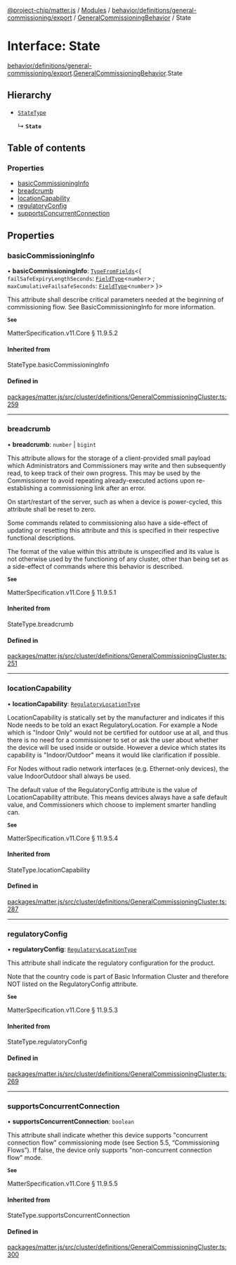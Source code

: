 [@project-chip/matter.js](../README.md) / [Modules](../modules.md) / [behavior/definitions/general-commissioning/export](../modules/behavior_definitions_general_commissioning_export.md) / [GeneralCommissioningBehavior](../modules/behavior_definitions_general_commissioning_export.GeneralCommissioningBehavior.md) / State

# Interface: State

[behavior/definitions/general-commissioning/export](../modules/behavior_definitions_general_commissioning_export.md).[GeneralCommissioningBehavior](../modules/behavior_definitions_general_commissioning_export.GeneralCommissioningBehavior.md).State

## Hierarchy

- [`StateType`](../modules/behavior_definitions_general_commissioning_export._internal_.md#statetype)

  ↳ **`State`**

## Table of contents

### Properties

- [basicCommissioningInfo](behavior_definitions_general_commissioning_export.GeneralCommissioningBehavior.State.md#basiccommissioninginfo)
- [breadcrumb](behavior_definitions_general_commissioning_export.GeneralCommissioningBehavior.State.md#breadcrumb)
- [locationCapability](behavior_definitions_general_commissioning_export.GeneralCommissioningBehavior.State.md#locationcapability)
- [regulatoryConfig](behavior_definitions_general_commissioning_export.GeneralCommissioningBehavior.State.md#regulatoryconfig)
- [supportsConcurrentConnection](behavior_definitions_general_commissioning_export.GeneralCommissioningBehavior.State.md#supportsconcurrentconnection)

## Properties

### basicCommissioningInfo

• **basicCommissioningInfo**: [`TypeFromFields`](../modules/tlv_export.md#typefromfields)\<\{ `failSafeExpiryLengthSeconds`: [`FieldType`](tlv_export.FieldType.md)\<`number`\> ; `maxCumulativeFailsafeSeconds`: [`FieldType`](tlv_export.FieldType.md)\<`number`\>  }\>

This attribute shall describe critical parameters needed at the beginning of commissioning flow. See
BasicCommissioningInfo for more information.

**`See`**

MatterSpecification.v11.Core § 11.9.5.2

#### Inherited from

StateType.basicCommissioningInfo

#### Defined in

[packages/matter.js/src/cluster/definitions/GeneralCommissioningCluster.ts:259](https://github.com/project-chip/matter.js/blob/2d9f2165d2672864fda3496a6d0d5f93597f82c6/packages/matter.js/src/cluster/definitions/GeneralCommissioningCluster.ts#L259)

___

### breadcrumb

• **breadcrumb**: `number` \| `bigint`

This attribute allows for the storage of a client-provided small payload which Administrators and
Commissioners may write and then subsequently read, to keep track of their own progress. This may be
used by the Commissioner to avoid repeating already-executed actions upon re-establishing a
commissioning link after an error.

On start/restart of the server, such as when a device is power-cycled, this attribute shall be reset to
zero.

Some commands related to commissioning also have a side-effect of updating or resetting this attribute
and this is specified in their respective functional descriptions.

The format of the value within this attribute is unspecified and its value is not otherwise used by the
functioning of any cluster, other than being set as a side-effect of commands where this behavior is
described.

**`See`**

MatterSpecification.v11.Core § 11.9.5.1

#### Inherited from

StateType.breadcrumb

#### Defined in

[packages/matter.js/src/cluster/definitions/GeneralCommissioningCluster.ts:251](https://github.com/project-chip/matter.js/blob/2d9f2165d2672864fda3496a6d0d5f93597f82c6/packages/matter.js/src/cluster/definitions/GeneralCommissioningCluster.ts#L251)

___

### locationCapability

• **locationCapability**: [`RegulatoryLocationType`](../enums/cluster_export.GeneralCommissioning.RegulatoryLocationType.md)

LocationCapability is statically set by the manufacturer and indicates if this Node needs to be told an
exact RegulatoryLocation. For example a Node which is "Indoor Only" would not be certified for outdoor
use at all, and thus there is no need for a commissioner to set or ask the user about whether the device
will be used inside or outside. However a device which states its capability is "Indoor/Outdoor" means
it would like clarification if possible.

For Nodes without radio network interfaces (e.g. Ethernet-only devices), the value IndoorOutdoor shall
always be used.

The default value of the RegulatoryConfig attribute is the value of LocationCapability attribute. This
means devices always have a safe default value, and Commissioners which choose to implement smarter
handling can.

**`See`**

MatterSpecification.v11.Core § 11.9.5.4

#### Inherited from

StateType.locationCapability

#### Defined in

[packages/matter.js/src/cluster/definitions/GeneralCommissioningCluster.ts:287](https://github.com/project-chip/matter.js/blob/2d9f2165d2672864fda3496a6d0d5f93597f82c6/packages/matter.js/src/cluster/definitions/GeneralCommissioningCluster.ts#L287)

___

### regulatoryConfig

• **regulatoryConfig**: [`RegulatoryLocationType`](../enums/cluster_export.GeneralCommissioning.RegulatoryLocationType.md)

This attribute shall indicate the regulatory configuration for the product.

Note that the country code is part of Basic Information Cluster and therefore NOT listed on the
RegulatoryConfig attribute.

**`See`**

MatterSpecification.v11.Core § 11.9.5.3

#### Inherited from

StateType.regulatoryConfig

#### Defined in

[packages/matter.js/src/cluster/definitions/GeneralCommissioningCluster.ts:269](https://github.com/project-chip/matter.js/blob/2d9f2165d2672864fda3496a6d0d5f93597f82c6/packages/matter.js/src/cluster/definitions/GeneralCommissioningCluster.ts#L269)

___

### supportsConcurrentConnection

• **supportsConcurrentConnection**: `boolean`

This attribute shall indicate whether this device supports "concurrent connection flow" commissioning
mode (see Section 5.5, “Commissioning Flows”). If false, the device only supports "non-concurrent
connection flow" mode.

**`See`**

MatterSpecification.v11.Core § 11.9.5.5

#### Inherited from

StateType.supportsConcurrentConnection

#### Defined in

[packages/matter.js/src/cluster/definitions/GeneralCommissioningCluster.ts:300](https://github.com/project-chip/matter.js/blob/2d9f2165d2672864fda3496a6d0d5f93597f82c6/packages/matter.js/src/cluster/definitions/GeneralCommissioningCluster.ts#L300)
